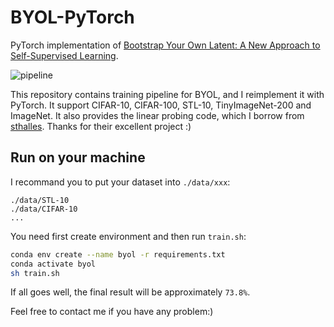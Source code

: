 # BYOL-PyTorch

PyTorch implementation of [Bootstrap Your Own Latent: A New Approach to Self-Supervised Learning](https://arxiv.org/abs/2006.07733).

![pipeline](/Users/xianweicao/Documents/workspace/SSL/static/pipeline.png)

This repository contains training pipeline for BYOL, and I reimplement it with PyTorch. It support CIFAR-10, CIFAR-100, STL-10, TinyImageNet-200 and ImageNet. It also provides the linear probing code, which I borrow from [sthalles](https://github.com/sthalles/PyTorch-BYOL). Thanks for their excellent project :)

## Run on your machine

I recommand you to put your dataset into `./data/xxx`:

```
./data/STL-10
./data/CIFAR-10
...
```

You need first create environment and then run `train.sh`:

```bash
conda env create --name byol -r requirements.txt
conda activate byol
sh train.sh
```

If all goes well, the final result will be approximately `73.8%`.

Feel free to contact me if you have any problem:)